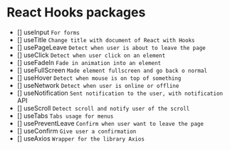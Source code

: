 # React Hooks packages

- [] useInput
  `For forms`
- [] useTitle
  `Change title with document of React with Hooks`
- [] usePageLeave
  `Detect when user is about to leave the page`
- [] useClick
  `Detect when user click on an element`
- [] useFadeIn
  `Fade in animation into an element`
- [] useFullScreen
  `Made element fullscreen and go back o normal`
- [] useHover
  `Detect when mouse is on top of something`
- [] useNetwork
  `Detect when user is online or offline`
- [] useNotification
  `Sent notification to the user, with notification `API
- [] useScroll
  `Detect scroll and notify user of the scroll`
- [] useTabs
  `Tabs usage for menus`
- [] usePreventLeave
  `Confirm when user want to leave the page`
- [] useConfirm
  `Give user a confirmation`
- [] useAxios
  `Wrapper for the library Axios`
